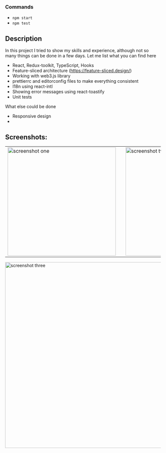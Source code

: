 ### Commands

- `npm start`
- `npm test`

## Description

In this project I tried to show my skills and experience, although not so many things can be done in a few days. Let me list what you can find here

- React, Redux-toolkit, TypeScript, Hooks
- Feature-sliced architecture (https://feature-sliced.design/)
- Working with web3.js library
- prettierrc and editorconfig files to make everything consistent
- I18n using react-intl
- Showing error messages using react-toastify
- Unit tests

What else could be done

- Responsive design
-

## Screenshots:

<table border="0">
 <tr>
    <td><img src="https://lenarfattakhov.com/assets/wallets-task/sc1.png" width="350" title="screenshot one"><td>
    <td><img src="https://lenarfattakhov.com/assets/wallets-task/sc2.png" width="350" title="screenshot two"></td>
 </tr>
</table>
<img src="https://lenarfattakhov.com/assets/wallets-task/sc3.png" width="600" title="screenshot three">
